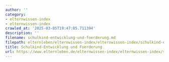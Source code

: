 ```yaml
---
author: ''
category:
- elternwissen-index
- elternwissen-index
crawled_at: '2025-03-05T19:47:05.711394'
description: ''
filename: schulkind-entwicklung-und-foerderung.md
filepath: elternleben/elternwissen-index/elternwissen-index/schulkind-entwicklung-und-foerderung.md
title: Schulkind-Entwicklung und Foerderung
url: https://www.elternleben.de/elternwissen-index/elternwissen-index/schulkind-entwicklung-und-foerderung/
---
```




